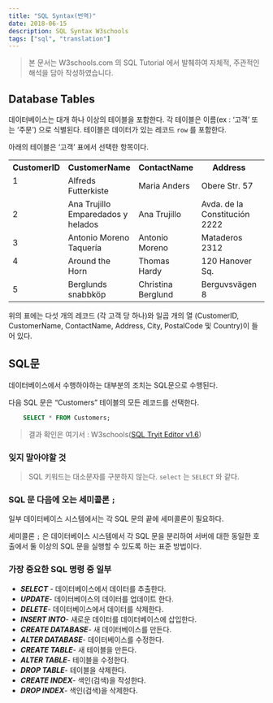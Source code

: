 ```yaml
---
title: "SQL Syntax(번역)"
date: 2018-06-15
description: SQL Syntax W3schools
tags: ["sql", "translation"]
---
```


> 본 문서는 W3schools.com 의 SQL Tutorial 에서 발췌하여 자체적, 주관적인 해석을 담아 작성하였습니다.

## Database Tables

데이터베이스는 대개 하나 이상의 테이블을 포함한다.
각 테이블은 이름(ex : ‘고객’ 또는 ‘주문’) 으로 식별된다. 테이블은 데이터가 있는 레코드 `row` 를 포함한다.

아래의 테이블은 ‘고객’ 표에서 선택한 항목이다.

<table>
  <tr>
    <th>CustomerID</th>
    <th>CustomerName</th>
    <th>ContactName</th>
    <th>Address</th>
    <th>City</th>
    <th>PostalCode</th>
    <th>Country</th>
  </tr>
  <tr>
    <td>1<br><br></td>
    <td>Alfreds Futterkiste</td>
    <td>Maria Anders</td>
    <td>Obere Str. 57</td>
    <td>Berlin</td>
    <td>12209</td>
    <td>Germany</td>
  </tr>
  <tr>
    <td>2</td>
    <td>Ana Trujillo Emparedados y helados</td>
    <td>Ana Trujillo</td>
    <td>Avda. de la Constitución 2222</td>
    <td>México D.F.</td>
    <td>05021</td>
    <td>Mexico</td>
  </tr>
  <tr>
    <td>3</td>
    <td>Antonio Moreno Taquería</td>
    <td>Antonio Moreno</td>
    <td>Mataderos 2312</td>
    <td>México D.F.</td>
    <td>05023</td>
    <td>Mexico</td>
  </tr>
  <tr>
    <td>4<br><br></td>
    <td>Around the Horn</td>
    <td>Thomas Hardy</td>
    <td>120 Hanover Sq.</td>
    <td>London</td>
    <td>WA1 1DP</td>
    <td>UK</td>
  </tr>
  <tr>
    <td>5</td>
    <td>Berglunds snabbköp</td>
    <td>Christina Berglund</td>
    <td>Berguvsvägen 8</td>
    <td>Luleå</td>
    <td>S-958 22</td>
    <td>Sweden</td>
  </tr>
</table>

위의 표에는 다섯 개의 레코드 (각 고객 당 하나)와 일곱 개의 열 (CustomerID, CustomerName, ContactName, Address, City, PostalCode 및 Country)이 들어 있다.

## SQL문

데이터베이스에서 수행하야하는 대부분의 조치는 SQL문으로 수행된다.

다음 SQL 문은 “Customers” 테이블의 모든 레코드를 선택한다.

```sql
	SELECT * FROM Customers;
```

> 결과 확인은 여기서 : W3schools([SQL Tryit Editor v1.6](https://www.w3schools.com/sql/trysql.asp?filename=trysql_select_all))

### 잊지 말아야할 것

> SQL 키워드는 대소문자를 구분하지 않는다. `select` 는 `SELECT` 와 같다.

### SQL 문 다음에 오는 세미콜론 `;`

일부 데이터베이스 시스템에서는 각 SQL 문의 끝에 세미콜론이 필요하다.

세미콜론 `;` 은 데이터베이스 시스템에서 각 SQL 문을 분리하여 서버에 대한 동일한 호출에서 둘 이상의 SQL 문을 실행할 수 있도록 하는 표준 방법이다.

### 가장 중요한 SQL 명령 중 일부

- **_SELECT_** - 데이터베이스에서 데이터를 추출한다.
- **_UPDATE_**- 데이터베이스의 데이터를 업데이트 한다.
- **_DELETE_**- 데이터베이스에서 데이터를 삭제한다.
- **_INSERT INTO_**- 새로운 데이터를 데이터베이스에 삽입한다.
- **_CREATE DATABASE_**- 새 데이터베이스를 만든다.
- **_ALTER DATABASE_**- 데이터베이스를 수정한다.
- **_CREATE TABLE_**- 새 테이블을 만든다.
- **_ALTER TABLE_**- 테이블을 수정한다.
- **_DROP TABLE_**- 테이블을 삭제한다.
- **_CREATE INDEX_**- 색인(검색)을 작성한다.
- **_DROP INDEX_**- 색인(검색)을 삭제한다.
